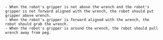 
    - When the robot's gripper is not above the wrench and the robot's gripper is not forward aligned with the wrench, the robot should put gripper above wrench.
    - When the robot's gripper is forward aligned with the wrench, the robot should grab the wrench.
    - When the robot's gripper is around the wrench, the robot should pull wrench away from peg.
